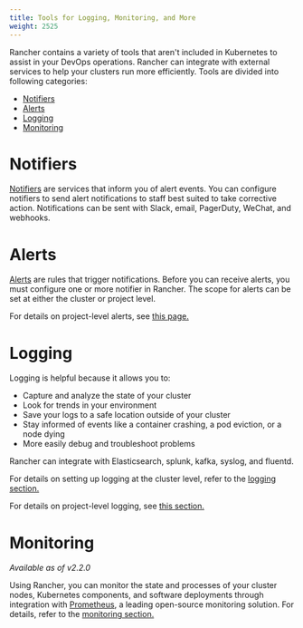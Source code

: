 ```yaml
---
title: Tools for Logging, Monitoring, and More
weight: 2525
---
```


Rancher contains a variety of tools that aren't included in Kubernetes to assist in your DevOps operations. Rancher can integrate with external services to help your clusters run more efficiently. Tools are divided into following categories:
<!-- TOC -->

- [Notifiers](#notifiers)
- [Alerts](#alerts)
- [Logging](#logging)
- [Monitoring](#monitoring)

<!-- /TOC -->

# Notifiers

[Notifiers]({{<baseurl>}}/rancher/v2.0-v2.4/en/cluster-admin/tools/notifiers) are services that inform you of alert events. You can configure notifiers to send alert notifications to staff best suited to take corrective action. Notifications can be sent with Slack, email, PagerDuty, WeChat, and webhooks.

# Alerts

[Alerts]({{<baseurl>}}/rancher/v2.0-v2.4/en/cluster-admin/tools/alerts) are rules that trigger notifications. Before you can receive alerts, you must configure one or more notifier in Rancher. The scope for alerts can be set at either the cluster or project level.

For details on project-level alerts, see [this page.](./project-alerts)

# Logging

Logging is helpful because it allows you to:

- Capture and analyze the state of your cluster
- Look for trends in your environment
- Save your logs to a safe location outside of your cluster
- Stay informed of events like a container crashing, a pod eviction, or a node dying
- More easily debug and troubleshoot problems

Rancher can integrate with Elasticsearch, splunk, kafka, syslog, and fluentd.

For details on setting up logging at the cluster level, refer to the [logging section.]({{<baseurl>}}/rancher/v2.0-v2.4/en/cluster-admin/tools/logging)

For details on project-level logging, see [this section.](./project-logging)

# Monitoring

_Available as of v2.2.0_

Using Rancher, you can monitor the state and processes of your cluster nodes, Kubernetes components, and software deployments through integration with [Prometheus](https://prometheus.io/), a leading open-source monitoring solution. For details, refer to the [monitoring section.]({{<baseurl>}}/rancher/v2.0-v2.4/en/cluster-admin/tools/monitoring)
